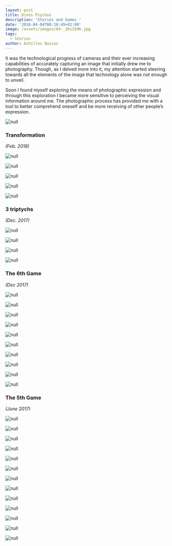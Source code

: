 ```yaml
---
layout: post
title: Dinos Psychos
description: 'Stories and Games '
date: '2018-04-04T00:18:49+02:00'
image: /assets/images/04-_2bs1946.jpg
tags:
  - Stories
author: Achilles Nasios
---
```

It was the technological progress of cameras and their ever increasing capabilities of accurately capturing an image that initially drew me to photography.
Though, as I delved more into it, my attention started steering towards all the elements of the image that technology alone was not enough  to unveil. 

Soon I found myself exploring the means of photographic expression and through this exploration I became more sensitive to perceiving the visual information around me.  The photographic process has provided me with a tool to better comprehend oneself and be more receiving of other people’s expression.

![null](/assets/images/psichoss2-transpresent.jpg#full)

### Transformation

_(Feb. 2018)_

![null](/assets/images/psichoss2tb1.jpg)

![null](/assets/images/psichoss2tb3.jpg)

![null](/assets/images/psichoss2tb4.jpg)

![null](/assets/images/psichoss2tb4.jpg)

![null](/assets/images/psichoss2tb5.jpg)

### 3 triptychs

_(Dec. 2017)_

![null](/assets/images/psichosd-triptych1.jpg#full)

![null](/assets/images/psichosd-triptych2.jpg#full)

![null](/assets/images/psichosd-triptychs-3.jpg#full)

![null](/assets/images/wall-setup.jpg#full)

### The 6th Game

_(Dec 2017)_

![null](/assets/images/psichosdg601-_2bs1109.jpg)

![null](/assets/images/psichosdg602-_2bs1088.jpg)

![null](/assets/images/psichosdg603-_2bs1129.jpg)

![null](/assets/images/psichosdg604-_2bs1137.jpg)

![null](/assets/images/psichosdg605-_2bs1244.jpg)

![null](/assets/images/psichosdg606-_2bs0908.jpg)

![null](/assets/images/psichosdg607-_2bs0863.jpg)

![null](/assets/images/psichosdg608-_2bs0788.jpg)

![null](/assets/images/psichosdg609-_2bs1193.jpg)

![null](/assets/images/psichosdg5plano2.jpg#full)

### The 5th Game

_(June 2017)_

![null](/assets/images/psichosdg501-_2bs8151.jpg)

![null](/assets/images/psichosdg502-_2bs8340.jpg)

![null](/assets/images/psichosdg503-_2bs7992.jpg)

![null](/assets/images/psichosdg504-_2bs8077.jpg)

![null](/assets/images/psichosdg505-_2bs8116.jpg)

![null](/assets/images/psichosdg506-_2bs7839.jpg)

![null](/assets/images/psichosdg507-_2bs7520.jpg)

![null](/assets/images/psichosdg508-_2bs7920.jpg)

![null](/assets/images/psichosdg509-_2bs8017.jpg)

![null](/assets/images/psichosdg510-_2bs7723.jpg)

![null](/assets/images/psichosdg511-_2bs7275.jpg)

![null]()

![null]()
